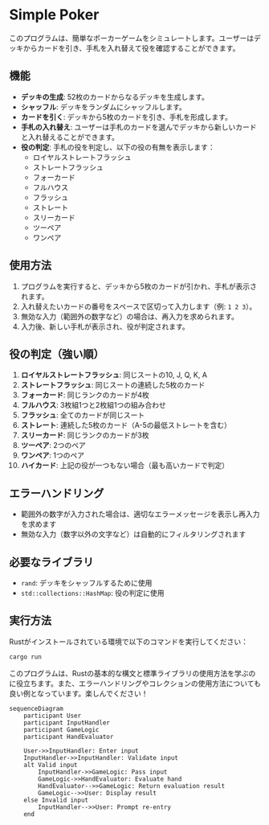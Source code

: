# Simple Poker

このプログラムは、簡単なポーカーゲームをシミュレートします。ユーザーはデッキからカードを引き、手札を入れ替えて役を確認することができます。

## 機能

- **デッキの生成**: 52枚のカードからなるデッキを生成します。
- **シャッフル**: デッキをランダムにシャッフルします。
- **カードを引く**: デッキから5枚のカードを引き、手札を形成します。
- **手札の入れ替え**: ユーザーは手札のカードを選んでデッキから新しいカードと入れ替えることができます。
- **役の判定**: 手札の役を判定し、以下の役の有無を表示します：
  - ロイヤルストレートフラッシュ
  - ストレートフラッシュ
  - フォーカード
  - フルハウス
  - フラッシュ
  - ストレート
  - スリーカード
  - ツーペア
  - ワンペア

## 使用方法

1. プログラムを実行すると、デッキから5枚のカードが引かれ、手札が表示されます。
2. 入れ替えたいカードの番号をスペースで区切って入力します（例: `1 2 3`）。
3. 無効な入力（範囲外の数字など）の場合は、再入力を求められます。
4. 入力後、新しい手札が表示され、役が判定されます。

## 役の判定（強い順）

1. **ロイヤルストレートフラッシュ**: 同じスートの10, J, Q, K, A
2. **ストレートフラッシュ**: 同じスートの連続した5枚のカード
3. **フォーカード**: 同じランクのカードが4枚
4. **フルハウス**: 3枚組1つと2枚組1つの組み合わせ
5. **フラッシュ**: 全てのカードが同じスート
6. **ストレート**: 連続した5枚のカード（A-5の最低ストレートを含む）
7. **スリーカード**: 同じランクのカードが3枚
8. **ツーペア**: 2つのペア
9. **ワンペア**: 1つのペア
10. **ハイカード**: 上記の役が一つもない場合（最も高いカードで判定）

## エラーハンドリング

- 範囲外の数字が入力された場合は、適切なエラーメッセージを表示し再入力を求めます
- 無効な入力（数字以外の文字など）は自動的にフィルタリングされます

## 必要なライブラリ

- `rand`: デッキをシャッフルするために使用
- `std::collections::HashMap`: 役の判定に使用

## 実行方法

Rustがインストールされている環境で以下のコマンドを実行してください：

```bash
cargo run
```

このプログラムは、Rustの基本的な構文と標準ライブラリの使用方法を学ぶのに役立ちます。また、エラーハンドリングやコレクションの使用方法についても良い例となっています。楽しんでください！


```mermaid
sequenceDiagram
    participant User
    participant InputHandler
    participant GameLogic
    participant HandEvaluator

    User->>InputHandler: Enter input
    InputHandler->>InputHandler: Validate input
    alt Valid input
        InputHandler->>GameLogic: Pass input
        GameLogic->>HandEvaluator: Evaluate hand
        HandEvaluator-->>GameLogic: Return evaluation result
        GameLogic-->>User: Display result
    else Invalid input
        InputHandler-->>User: Prompt re-entry
    end
```